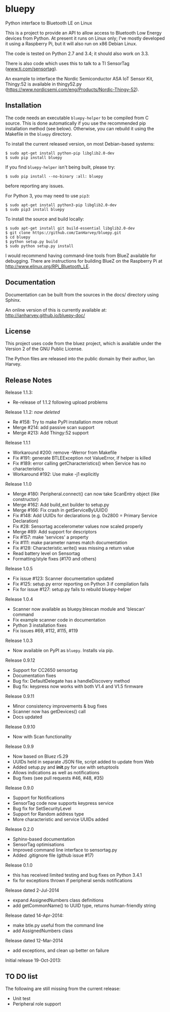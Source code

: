bluepy
======

Python interface to Bluetooth LE on Linux

This is a project to provide an API to allow access to Bluetooth Low Energy devices
from Python. At present it runs on Linux only; I've mostly developed it using a
Raspberry Pi, but it will also run on x86 Debian Linux.

The code is tested on Python 2.7 and 3.4; it should also work on 3.3.

There is also code which uses this to talk to a TI SensorTag (www.ti.com/sensortag).

An example to interface the Nordic Semiconductor ASA IoT Sensor Kit, Thingy:52 is available 
in thingy52.py (https://www.nordicsemi.com/eng/Products/Nordic-Thingy-52).

Installation
------------

The code needs an executable `bluepy-helper` to be compiled from C source. This is done
automatically if you use the recommended pip installation method (see below). Otherwise,
you can rebuild it using the Makefile in the `bluepy` directory.

To install the current released version, on most Debian-based systems:

    $ sudo apt-get install python-pip libglib2.0-dev
    $ sudo pip install bluepy
    
If you find `bluepy-helper` isn't being built, please try:

    $ sudo pip install --no-binary :all: bluepy

before reporting any issues.

For Python 3, you may need to use `pip3`:

    $ sudo apt-get install python3-pip libglib2.0-dev
    $ sudo pip3 install bluepy

To install the source and build locally:

    $ sudo apt-get install git build-essential libglib2.0-dev
    $ git clone https://github.com/IanHarvey/bluepy.git
    $ cd bluepy
    $ python setup.py build
    $ sudo python setup.py install

I would recommend having command-line tools from BlueZ available for debugging. There
are instructions for building BlueZ on the Raspberry Pi at http://www.elinux.org/RPi_Bluetooth_LE.

Documentation
-------------

Documentation can be built from the sources in the docs/ directory using Sphinx.

An online version of this is currently available at: http://ianharvey.github.io/bluepy-doc/

License
-------

This project uses code from the bluez project, which is available under the Version 2
of the GNU Public License.

The Python files are released into the public domain by their author, Ian Harvey.

Release Notes
-------------

Release 1.1.3:
- Re-release of 1.1.2 following upload problems

Release 1.1.2: *now deleted*
- Re #158: Try to make PyPI installation more robust
- Merge #214: add passive scan support
- Merge #213: Add Thingy:52 support

Release 1.1.1
- Workaround #200: remove -Werror from Makefile
- Fix #191: generate BTLEException not ValueError, if helper is killed
- Fix #189: error calling getCharacteristics() when Service has no characteristics
- Workaround #192: Use make -j1 explicitly

Release 1.1.0
- Merge #180: Peripheral.connect() can now take ScanEntry object (like constructor)
- Merge #162: Add build_ext builder to setup.py
- Merge #166: Fix crash in getServiceByUUID()
- Fix #148: Add UUIDs for declarations (e.g. 0x2800 = Primary Service Declaration)
- Fix #28: Sensortag accelerometer values now scaled properly
- Merge #89: Add support for descriptors
- Fix #157: make 'services' a property
- Fix #111: make parameter names match documentation
- Fix #128: Characteristic.write() was missing a return value
- Read battery level on Sensortag
- Formatting/style fixes (#170 and others)

Release 1.0.5
- Fix issue #123: Scanner documentation updated
- Fix #125: setup.py error reporting on Python 3 if compilation fails
- Fix for issue #127: setup.py fails to rebuild bluepy-helper 

Release 1.0.4
- Scanner now available as bluepy.blescan module and 'blescan' command
- Fix example scanner code in documentation
- Python 3 installation fixes
- Fix issues #69, #112, #115, #119

Release 1.0.3
- Now available on PyPI as `bluepy`. Installs via pip.

Release 0.9.12
- Support for CC2650 sensortag
- Documentation fixes
- Bug fix: DefaultDelegate has a handleDiscovery method
- Bug fix: keypress now works with both V1.4 and V1.5 firmware 


Release 0.9.11

- Minor consistency improvements & bug fixes
- Scanner now has getDevices() call
- Docs updated

Release 0.9.10

- Now with Scan functionality

Release 0.9.9

- Now based on Bluez r5.29
- UUIDs held in separate JSON file, script added to update from Web
- Added setup.py and __init__.py for use with setuptools
- Allows indications as well as notifications
- Bug fixes (see pull requests #46, #48, #35)

Release 0.9.0
- Support for Notifications
- SensorTag code now supports keypress service
- Bug fix for SetSecurityLevel
- Support for Random address type
- More characteristic and service UUIDs added

Release 0.2.0

- Sphinx-based documentation
- SensorTag optimisations 
- Improved command line interface to sensortag.py
- Added .gitignore file (github issue #17)

Release 0.1.0
- this has received limited testing and bug fixes on Python 3.4.1
- fix for exceptions thrown if peripheral sends notifications

Release dated 2-Jul-2014

- expand AssignedNumbers class definitions
- add getCommonName() to UUID type, returns human-friendly string

Release dated 14-Apr-2014:

- make btle.py useful from the command line
- add AssignedNumbers class

Release dated 12-Mar-2014
- add exceptions, and clean up better on failure

Initial release 19-Oct-2013:

TO DO list
----------

The following are still missing from the current release:
- Unit test 
- Peripheral role support



